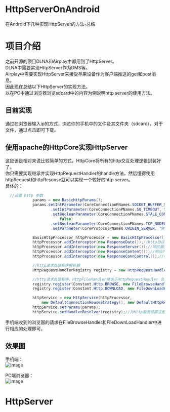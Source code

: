 # HttpServerOnAndroid
在Android下几种实现HttpServer的方法-总结

# 项目介绍 
之前开源的项目DLNA和Airplay中都用到了HttpServer。   
DLNA中需要实现HttpServer作为DMS等。  
Airplay中需要实现HttpServer来接受苹果设备作为客户端推送的get和post消息。   
因此现在总结以下HttpServer的实现方法。  
以在PC中通过浏览器浏览sdcard中的内容为例说明http server的使用方法。  

## 目前实现
通过在浏览器输入ip的方式，浏览你的手机中的文件及其文件夹（sdcard），对于文件，通过点击即可下载。


## 使用apache的HttpCore实现HttpServer
这应该是相对来说比较简单的方式，HttpCore将所有的http交互处理逻辑封装好了。    
你只需要实现继承并实现HttpRequestHandler的handle方法，然后懂得使用httpRequest和httpResonse就可以实现一个较好的http server。    
具体的：   
```JAVA
  //设置 http 参数
            params = new BasicHttpParams();
            params.setIntParameter(CoreConnectionPNames.SOCKET_BUFFER_SIZE, 8 * 1024)
                    .setIntParameter(CoreConnectionPNames.SO_TIMEOUT, 5 * 1000)
                    .setBooleanParameter(CoreConnectionPNames.STALE_CONNECTION_CHECK,
                        false)
                    .setBooleanParameter(CoreConnectionPNames.TCP_NODELAY, true)
                    .setParameter(CoreProtocolPNames.ORIGIN_SERVER, "HttpComponents/1.1");

            BasicHttpProcessor httpProcessor = new BasicHttpProcessor();//http协议处理器
            httpProcessor.addInterceptor(new ResponseDate());//http协议拦截器，响应日期
            httpProcessor.addInterceptor(new ResponseServer());//响应服务器
            httpProcessor.addInterceptor(new ResponseContent());//响应内容
            httpProcessor.addInterceptor(new ResponseConnControl());//响应连接控制

            //http请求处理程序解析器
            HttpRequestHandlerRegistry registry = new HttpRequestHandlerRegistry();

            //http请求处理程序，HttpFileHandler继承于HttpRequestHandler（http请求处理程序)
            registry.register(Constant.Http.BROWSE, new FileBrowseHandler(webRoot));
            registry.register(Constant.Http.DOWNLOAD, new FileDownLoadHandler(webRoot));

            httpService = new HttpService(httpProcessor,
                new DefaultConnectionReuseStrategy(), new DefaultHttpResponseFactory());
            httpService.setParams(params);
            httpService.setHandlerResolver(registry);//为http服务设置注册好的请求处理器。
```
手机端收到的浏览器的请求在FileBrowseHandler和FileDownLoadHandler中进行相应的处理即可。  

## 效果图
手机端：     
![image](https://github.com/gpfduoduo/HttpServerOnAndroid/blob/master/device-2015-09-05-220442.png "手机端效果图")     

PC端浏览器：   
![image](https://github.com/gpfduoduo/HttpServerOnAndroid/blob/master/browse%20android%20sdcard%20file%20by%20http.gif "PC端浏览器效果图")   
# HttpServer
